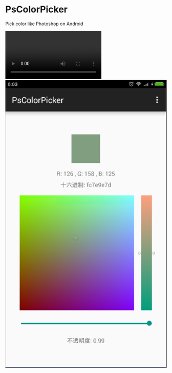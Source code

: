 # PsColorPicker
Pick color like Photoshop on Android

![ScreenShot](https://raw.githubusercontent.com/XunMengWinter/PsColorPicker/master/art/ps_color_picker_introduce.mp4)
![alt tag](https://raw.githubusercontent.com/XunMengWinter/PsColorPicker/master/art/%E5%B1%8F%E5%B9%95%E5%BF%AB%E7%85%A7%202016-01-09%20%E4%B8%8A%E5%8D%886.43.54.png)
